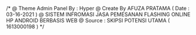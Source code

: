 /*
@ Theme Admin Panel By : Hyper 
@ Create By AFUZA PRATAMA ( Date : 03-16-2021 ) 
@ SISTEM INFROMASI JASA PEMESANAN FLASHING ONLINE HP ANDROID BERBASIS WEB
@ Source : SKIPSI POTENSI UTAMA ( 1613000198 )
*/
